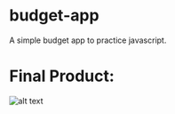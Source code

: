 # budget-app
A simple budget app to practice javascript.


# Final Product:

![alt text](https://github.com/shazshah/budget-app/blob/master/screen-shot.png)